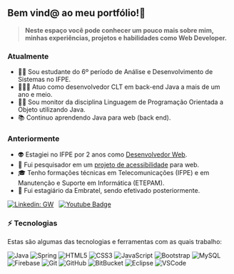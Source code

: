 ## Bem vind@ ao meu portfólio!👾 

> **Neste espaço você pode conhecer um pouco mais sobre mim, minhas experiências, projetos e habilidades como Web Developer.**


### Atualmente 

- 👨‍🎓 Sou estudante do 6º período de Análise e Desenvolvimento de Sistemas no IFPE.
- 👨🏻‍💻 Atuo como desenvolvedor CLT em back-end Java a mais de um ano e meio.
- 👨‍🏫 Sou monitor da disciplina Linguagem de Programação Orientada a Objeto utilizando Java. 
- 📚 Continuo aprendendo Java para web (back end).

### Anteriormente

- 👽 Estagiei no IFPE por 2 anos como [Desenvolvedor Web](https://github.com/Gwolner/csmo-ambulatorial).
- 🔬 Fui pesquisador em um [projeto de acessibilidade](https://github.com/Gwolner/pibex-hello-moodle) para web.
- 🎓 Tenho formações técnicas em Telecomunicações (IFPE) e em Manutenção e Suporte em Informática (ETEPAM).
- 🎯 Fui estagiário da Embratel, sendo efetivado posteriormente.

[![Linkedin: GW](https://img.shields.io/badge/-GuilhermeWolner-blue?style=flat-square&logo=Linkedin&logoColor=white&link=https://www.linkedin.com/in/guilherme-wolner/)](https://www.linkedin.com/in/guilherme-wolner/)&nbsp;&nbsp;
[![Youtube Badge](https://img.shields.io/badge/-Youtube-FF0000?style=flat-square&labelColor=FF0000&logo=youtube&logoColor=white&link=https://www.youtube.com/channel/UC06__eMGkONUkmH1U8keyUg/videos)](https://www.youtube.com/channel/UC06__eMGkONUkmH1U8keyUg/videos)

<!-- &nbsp;&nbsp;&nbsp;
[<img src="https://raw.githubusercontent.com/Gwolner/gwolner/master/img/codepen.png" alt="Logo Codepen"/>](https://codepen.io/gwolner/pens/public)
-->

### ⚡ Tecnologias

Estas são algumas das tecnologias e ferramentas com as quais trabalho:

![Java](https://img.shields.io/badge/-Java-007396?style=flat-square&logo=java)
![Spring](https://img.shields.io/badge/-Spring-6DB33F?style=flat-square&logo=spring&logoColor=white)
![HTML5](https://img.shields.io/badge/-HTML5-E34F26?style=flat-square&logo=html5&logoColor=white)
![CSS3](https://img.shields.io/badge/-CSS3-1572B6?style=flat-square&logo=css3)
![JavaScript](https://img.shields.io/badge/-JavaScript-black?style=flat-square&logo=javascript)
![Bootstrap](https://img.shields.io/badge/-Bootstrap-563D7C?style=flat-square&logo=bootstrap)
![MySQL](https://img.shields.io/badge/-MySQL-4479A1?style=flat-square&logo=mysql&logoColor=white)
![Firebase](https://img.shields.io/badge/Firebase-FFCA28?style=flat-square&logo=firebase&logoColor=white)
![Git](https://img.shields.io/badge/-Git-black?style=flat-square&logo=git)
![GitHub](https://img.shields.io/badge/-GitHub-181717?style=flat-square&logo=github)
![BitBucket](https://img.shields.io/badge/-BitBucket-darkblue?style=flat-square&logo=bitbucket)
![Eclipse](https://img.shields.io/badge/-Eclipse-2C2255?style=flat-square&logo=eclipse&logoColor=white)
![VSCode](https://img.shields.io/badge/-VSCode-007ACC?style=flat-square&logo=visual-studio-code&logoColor=white)


<!-- [![gwolner's github stats](https://github-readme-stats.vercel.app/api?username=gwolner)](https://github.com/anuraghazra/github-readme-stats) -->
 
<!-- ![Top Langs](https://github-readme-stats.vercel.app/api/top-langs/?username=gwolner&hide=TeX&layout=compact) -->
